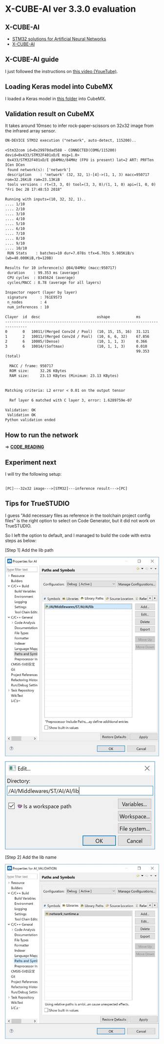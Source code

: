 # X-CUBE-AI ver 3.3.0 evaluation

## X-CUBE-AI

- [STM32 solutions for Artificial Neural Networks](https://www.st.com/content/st_com/en/stm32-ann.html)
- [X-CUBE-AI](https://www.st.com/en/embedded-software/x-cube-ai.html)

## X-CUBE-AI guide

I just followed the instructions on [this video (YoueTube)](https://www.youtube.com/watch?v=grgNXdkmzzQ&list=PLnMKNibPkDnG9IC5Nl9vJg1CKMAO1kODW&t=141s&index=2).

## Loading Keras model into CubeMX

I loaded a Keras model in [this folder](../Thermography/tensorflow) into CubeMX.

## Validation result on CubeMX

It takes around 10msec to infer rock-paper-scissors on 32x32 image from the infrared array sensor.

```
ON-DEVICE STM32 execution ("network", auto-detect, 115200)..

<Stm32com id=0x29970dad588 - CONNECTED(COM6/115200) devid=0x433/STM32F401xD/E msg=1.0>
 0x433/STM32F401xD/E @84MHz/84MHz (FPU is present) lat=2 ART: PRFTen ICen DCen
 found network(s): ['network']
 description    : 'network' (32, 32, 1)-[4]->(1, 1, 3) macc=950717 rom=32.26KiB ram=23.13KiB
 tools versions : rt=(3, 3, 0) tool=(3, 3, 0)/(1, 1, 0) api=(1, 0, 0) "Fri Dec 28 17:48:53 2018"

Running with inputs=(10, 32, 32, 1)..
.... 1/10
.... 2/10
.... 3/10
.... 4/10
.... 5/10
.... 6/10
.... 7/10
.... 8/10
.... 9/10
.... 10/10
 RUN Stats    : batches=10 dur=7.078s tfx=6.703s 5.985KiB/s (wb=40.000KiB,rb=120B)

Results for 10 inference(s) @84/84MHz (macc:950717)
 duration    : 99.353 ms (average)
 CPU cycles  : 8345624 (average)
 cycles/MACC : 8.78 (average for all layers)

Inspector report (layer by layer)
 signature      : 761E9573
 n_nodes        : 4
 num_inferences : 10

Clayer  id  desc                          oshape            ms        
--------------------------------------------------------------------------------
0       0   10011/(Merged Conv2d / Pool)  (10, 15, 15, 16)  31.121    
1       2   10011/(Merged Conv2d / Pool)  (10, 6, 6, 32)    67.856    
2       6   10005/(Dense)                 (10, 1, 1, 3)     0.366     
3       6   10014/(Softmax)               (10, 1, 1, 3)     0.010     
                                                            99.353 (total)

  MACC / frame: 950717
  ROM size:     32.26 KBytes
  RAM size:     23.13 KBytes (Minimum: 23.13 KBytes)


Matching criteria: L2 error < 0.01 on the output tensor

  Ref layer 6 matched with C layer 3, error: 1.6289759e-07

Validation: OK
 Validation OK
Python validation ended
```

## How to run the network

=> **[CODE_READING](CODE_READING.md)**

## Experiment next

I will try the following setup:

```

[PC]---32x32 image--->[STM32]---inference result--->[PC]

```

## Tips for TrueSTUDIO

I guess "Add necessary files as reference in the toolchain project config files" is the right option to select on Code Generator, but it did not work on TrueSTUDIO.

So I left the option to default, and I managed to build the code with extra steps as below:

[Step 1] Add the lib path

![](./truestudio_lib_path.jpg)

![](./truestudio_lib_path_edit.jpg)

[Step 2] Add the lib name

![](./truestudio_lib_name.jpg)
